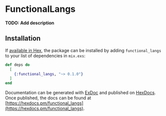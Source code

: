 # FunctionalLangs

**TODO: Add description**

## Installation

If [available in Hex](https://hex.pm/docs/publish), the package can be installed
by adding `functional_langs` to your list of dependencies in `mix.exs`:

```elixir
def deps do
  [
    {:functional_langs, "~> 0.1.0"}
  ]
end
```

Documentation can be generated with [ExDoc](https://github.com/elixir-lang/ex_doc)
and published on [HexDocs](https://hexdocs.pm). Once published, the docs can
be found at [https://hexdocs.pm/functional_langs](https://hexdocs.pm/functional_langs).


